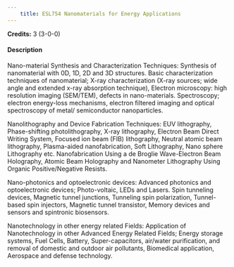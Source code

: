 ```yaml
---
    title: ESL754 Nanomaterials for Energy Applications
---
```

**Credits:** 3 (3-0-0)



#### Description 
Nano-material Synthesis and Characterization Techniques: Synthesis of nanomaterial with 0D, 1D, 2D and 3D structures. Basic characterization techniques of nanomaterial; X-ray characterization (X-ray sources; wide angle and extended x-ray absorption technique), Electron microscopy: high resolution imaging (SEM/TEM), defects in nano-materials. Spectroscopy; electron energy-loss mechanisms, electron filtered imaging and optical spectroscopy of metal/ semiconductor nanoparticles.

Nanolithography and Device Fabrication Techniques: EUV lithography, Phase-shifting photolithography, X-ray lithography, Electron Beam Direct Writing System, Focused ion beam (FIB) lithography, Neutral atomic beam lithography, Plasma-aided nanofabrication, Soft Lithography, Nano sphere Lithography etc. Nanofabrication Using a de Broglie Wave-Electron Beam Holography, Atomic Beam Holography and Nanometer Lithography Using Organic Positive/Negative Resists.

Nano-photonics and optoelectronic devices: Advanced photonics and optoelectronic devices; Photo-voltaic, LEDs and Lasers. Spin tunneling devices, Magnetic tunnel junctions, Tunneling spin polarization, Tunnel-based spin injectors, Magnetic tunnel transistor, Memory devices and sensors and spintronic biosensors.

Nanotechnology in other energy related Fields: Application of Nanotechnology in other Advanced Energy Related Fields; Energy storage systems, Fuel Cells, Battery, Super-capacitors, air/water purification, and removal of domestic and outdoor air pollutants, Biomedical application, Aerospace and defense technology.